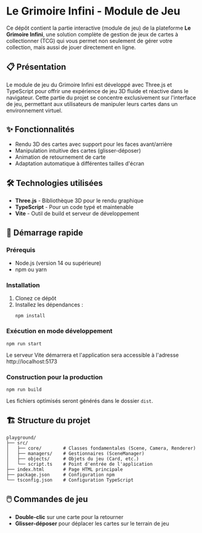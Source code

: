 # Le Grimoire Infini - Module de Jeu

Ce dépôt contient la partie interactive (module de jeu) de la plateforme **Le Grimoire Infini**, une solution complète de gestion de jeux de cartes à collectionner (TCG) qui vous permet non seulement de gérer votre collection, mais aussi de jouer directement en ligne.

## 📋 Présentation

Le module de jeu du Grimoire Infini est développé avec Three.js et TypeScript pour offrir une expérience de jeu 3D fluide et réactive dans le navigateur. Cette partie du projet se concentre exclusivement sur l'interface de jeu, permettant aux utilisateurs de manipuler leurs cartes dans un environnement virtuel.

## ✨ Fonctionnalités

- Rendu 3D des cartes avec support pour les faces avant/arrière
- Manipulation intuitive des cartes (glisser-déposer)
- Animation de retournement de carte
- Adaptation automatique à différentes tailles d'écran

## 🛠️ Technologies utilisées

- **Three.js** - Bibliothèque 3D pour le rendu graphique
- **TypeScript** - Pour un code typé et maintenable
- **Vite** - Outil de build et serveur de développement

## 🚀 Démarrage rapide

### Prérequis

- Node.js (version 14 ou supérieure)
- npm ou yarn

### Installation

1. Clonez ce dépôt
2. Installez les dépendances :
   ```
   npm install
   ```

### Exécution en mode développement

```
npm run start
```

Le serveur Vite démarrera et l'application sera accessible à l'adresse http://localhost:5173

### Construction pour la production

```
npm run build
```

Les fichiers optimisés seront générés dans le dossier `dist`.

## 🏗️ Structure du projet

```
playground/
├── src/
│   ├── core/        # Classes fondamentales (Scene, Camera, Renderer)
│   ├── managers/    # Gestionnaires (SceneManager)
│   ├── objects/     # Objets du jeu (Card, etc.)
│   └── script.ts    # Point d'entrée de l'application
├── index.html       # Page HTML principale
├── package.json     # Configuration npm
└── tsconfig.json    # Configuration TypeScript
```

## 🖱️ Commandes de jeu

- **Double-clic** sur une carte pour la retourner
- **Glisser-déposer** pour déplacer les cartes sur le terrain de jeu
